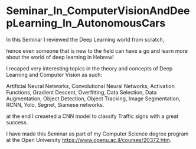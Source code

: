 # Seminar_In_ComputerVisionAndDeepLearning_In_AutonomousCars

In this Seminar I reviewed the Deep Learning world from scratch,

hence even someone that is new to the field can have a go and learn more about the world of deep learning in Hebrew!

I recaped very interesting topics in the theory and concepts of Deep Learning and Computer Vision as such:

Artificial Neural Networks, Convolutional Neural Networks, Activation Functions, Gradient Descent, Overfitting, Data Selection, Data Augmentation, Object Detection, Object Tracking, Image Segmentation, RCNN, Yolo, Segnet, Siamese networks.

at the end I creaeted a CNN model to classify Traffic signs with a great success.

I have made this Seminar as part of my Computer Science degree program at the Open University https://www.openu.ac.il/courses/20372.htm.

